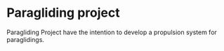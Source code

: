 # Paragliding project  #

Paragliding Project have the intention to develop a propulsion system for paraglidings.